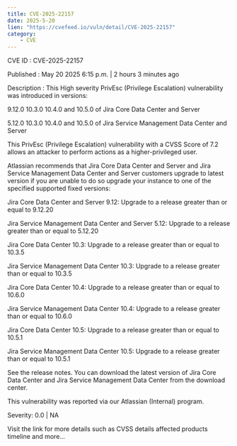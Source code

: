 ```yaml
---
title: CVE-2025-22157
date: 2025-5-20
lien: "https://cvefeed.io/vuln/detail/CVE-2025-22157"
category:
    - CVE
---
```


CVE ID : CVE-2025-22157

Published :  May 20
2025
6:15 p.m. | 2 hours
3 minutes ago

Description : This High severity PrivEsc (Privilege Escalation) vulnerability was introduced in versions:

9.12.0
10.3.0
10.4.0
and 10.5.0 of Jira Core Data Center and Server

5.12.0
10.3.0
10.4.0
and 10.5.0 of Jira Service Management Data Center and Server

This PrivEsc (Privilege Escalation) vulnerability
with a CVSS Score of 7.2
allows an attacker to perform actions as a higher-privileged user. 

Atlassian recommends that Jira Core Data Center and Server and Jira Service Management Data Center and Server customers upgrade to latest version
if you are unable to do so
upgrade your instance to one of the specified supported fixed versions:

Jira Core Data Center and Server 9.12: Upgrade to a release greater than or equal to 9.12.20

Jira Service Management Data Center and Server 5.12: Upgrade to a release greater than or equal to 5.12.20

Jira Core Data Center 10.3: Upgrade to a release greater than or equal to 10.3.5

Jira Service Management Data Center 10.3: Upgrade to a release greater than or equal to 10.3.5

Jira Core Data Center 10.4: Upgrade to a release greater than or equal to 10.6.0

Jira Service Management Data Center 10.4: Upgrade to a release greater than or equal to 10.6.0

Jira Core Data Center 10.5: Upgrade to a release greater than or equal to 10.5.1

Jira Service Management Data Center 10.5: Upgrade to a release greater than or equal to 10.5.1

See the release notes. You can download the latest version of Jira Core Data Center and Jira Service Management Data Center from the download center. 

This vulnerability was reported via our Atlassian (Internal) program.

Severity: 0.0 | NA

Visit the link for more details
such as CVSS details
affected products
timeline
and more...
